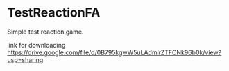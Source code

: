 TestReactionFA
==============

Simple test reaction game.

link for downloading https://drive.google.com/file/d/0B795kgwW5uLAdmlrZTFCNk96b0k/view?usp=sharing
